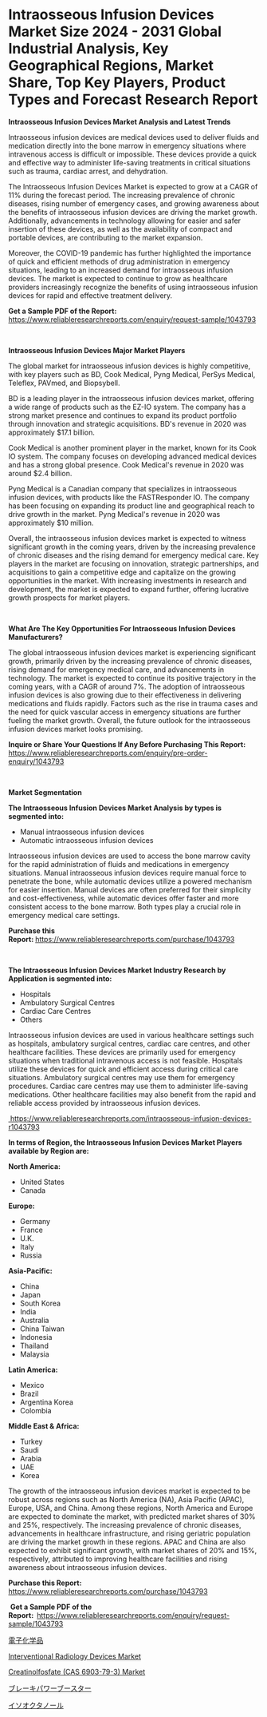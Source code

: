 <p><h1>Intraosseous Infusion Devices Market Size 2024 - 2031 Global Industrial Analysis, Key Geographical Regions, Market Share, Top Key Players, Product Types and Forecast Research Report</h1></p><p><strong>Intraosseous Infusion Devices Market Analysis and Latest Trends</strong></p>
<p><p>Intraosseous infusion devices are medical devices used to deliver fluids and medication directly into the bone marrow in emergency situations where intravenous access is difficult or impossible. These devices provide a quick and effective way to administer life-saving treatments in critical situations such as trauma, cardiac arrest, and dehydration.</p><p>The Intraosseous Infusion Devices Market is expected to grow at a CAGR of 11% during the forecast period. The increasing prevalence of chronic diseases, rising number of emergency cases, and growing awareness about the benefits of intraosseous infusion devices are driving the market growth. Additionally, advancements in technology allowing for easier and safer insertion of these devices, as well as the availability of compact and portable devices, are contributing to the market expansion.</p><p>Moreover, the COVID-19 pandemic has further highlighted the importance of quick and efficient methods of drug administration in emergency situations, leading to an increased demand for intraosseous infusion devices. The market is expected to continue to grow as healthcare providers increasingly recognize the benefits of using intraosseous infusion devices for rapid and effective treatment delivery.</p></p>
<p><strong>Get a Sample PDF of the Report:&nbsp;</strong> <a href="https://www.reliableresearchreports.com/enquiry/request-sample/1043793">https://www.reliableresearchreports.com/enquiry/request-sample/1043793</a></p>
<p>&nbsp;</p>
<p><strong>Intraosseous Infusion Devices Major Market Players</strong></p>
<p><p>The global market for intraosseous infusion devices is highly competitive, with key players such as BD, Cook Medical, Pyng Medical, PerSys Medical, Teleflex, PAVmed, and Biopsybell. </p><p>BD is a leading player in the intraosseous infusion devices market, offering a wide range of products such as the EZ-IO system. The company has a strong market presence and continues to expand its product portfolio through innovation and strategic acquisitions. BD's revenue in 2020 was approximately $17.1 billion.</p><p>Cook Medical is another prominent player in the market, known for its Cook IO system. The company focuses on developing advanced medical devices and has a strong global presence. Cook Medical's revenue in 2020 was around $2.4 billion.</p><p>Pyng Medical is a Canadian company that specializes in intraosseous infusion devices, with products like the FASTResponder IO. The company has been focusing on expanding its product line and geographical reach to drive growth in the market. Pyng Medical's revenue in 2020 was approximately $10 million.</p><p>Overall, the intraosseous infusion devices market is expected to witness significant growth in the coming years, driven by the increasing prevalence of chronic diseases and the rising demand for emergency medical care. Key players in the market are focusing on innovation, strategic partnerships, and acquisitions to gain a competitive edge and capitalize on the growing opportunities in the market. With increasing investments in research and development, the market is expected to expand further, offering lucrative growth prospects for market players.</p></p>
<p>&nbsp;</p>
<p><strong>What Are The Key Opportunities For Intraosseous Infusion Devices Manufacturers?</strong></p>
<p><p>The global intraosseous infusion devices market is experiencing significant growth, primarily driven by the increasing prevalence of chronic diseases, rising demand for emergency medical care, and advancements in technology. The market is expected to continue its positive trajectory in the coming years, with a CAGR of around 7%. The adoption of intraosseous infusion devices is also growing due to their effectiveness in delivering medications and fluids rapidly. Factors such as the rise in trauma cases and the need for quick vascular access in emergency situations are further fueling the market growth. Overall, the future outlook for the intraosseous infusion devices market looks promising.</p></p>
<p><strong>Inquire or Share Your Questions If Any Before Purchasing This Report:</strong> <a href="https://www.reliableresearchreports.com/enquiry/pre-order-enquiry/1043793">https://www.reliableresearchreports.com/enquiry/pre-order-enquiry/1043793</a></p>
<p>&nbsp;</p>
<p><strong>Market Segmentation</strong></p>
<p><strong>The Intraosseous Infusion Devices Market Analysis by types is segmented into:</strong></p>
<p><ul><li>Manual intraosseous infusion devices</li><li>Automatic intraosseous infusion devices</li></ul></p>
<p><p>Intraosseous infusion devices are used to access the bone marrow cavity for the rapid administration of fluids and medications in emergency situations. Manual intraosseous infusion devices require manual force to penetrate the bone, while automatic devices utilize a powered mechanism for easier insertion. Manual devices are often preferred for their simplicity and cost-effectiveness, while automatic devices offer faster and more consistent access to the bone marrow. Both types play a crucial role in emergency medical care settings.</p></p>
<p><strong>Purchase this Report:&nbsp;</strong><a href="https://www.reliableresearchreports.com/purchase/1043793">https://www.reliableresearchreports.com/purchase/1043793</a></p>
<p>&nbsp;</p>
<p><strong>The Intraosseous Infusion Devices Market Industry Research by Application is segmented into:</strong></p>
<p><ul><li>Hospitals</li><li>Ambulatory Surgical Centres</li><li>Cardiac Care Centres</li><li>Others</li></ul></p>
<p><p>Intraosseous infusion devices are used in various healthcare settings such as hospitals, ambulatory surgical centres, cardiac care centres, and other healthcare facilities. These devices are primarily used for emergency situations when traditional intravenous access is not feasible. Hospitals utilize these devices for quick and efficient access during critical care situations. Ambulatory surgical centres may use them for emergency procedures. Cardiac care centres may use them to administer life-saving medications. Other healthcare facilities may also benefit from the rapid and reliable access provided by intraosseous infusion devices.</p></p>
<p><a href="https://www.reliableresearchreports.com/intraosseous-infusion-devices-r1043793">&nbsp;https://www.reliableresearchreports.com/intraosseous-infusion-devices-r1043793</a></p>
<p><strong>In terms of Region, the Intraosseous Infusion Devices Market Players available by Region are:</strong></p>
<p>
    <p> <strong> North America: </strong>
        <ul>
            <li>United States</li>
            <li>Canada</li>
        </ul>
        </p> 
    <p> <strong> Europe: </strong>
        <ul>
            <li>Germany</li>
            <li>France</li>
            <li>U.K.</li>
            <li>Italy</li>
            <li>Russia</li>
        </ul>
        </p> 
    <p> <strong> Asia-Pacific: </strong>
        <ul>
            <li>China</li>
            <li>Japan</li>
            <li>South Korea</li>
            <li>India</li>
            <li>Australia</li>
            <li>China Taiwan</li>
            <li>Indonesia</li>
            <li>Thailand</li>
            <li>Malaysia</li>
        </ul>
        </p> 
    <p> <strong> Latin America: </strong>
        <ul>
            <li>Mexico</li>
            <li>Brazil</li>
            <li>Argentina Korea</li>
            <li>Colombia</li>
        </ul>
        </p> 
    <p> <strong> Middle East & Africa: </strong>
        <ul>
            <li>Turkey</li>
            <li>Saudi</li>
            <li>Arabia</li>
            <li>UAE</li>
            <li>Korea</li>
        </ul>
    </p>
    </p>
<p><p>The growth of the intraosseous infusion devices market is expected to be robust across regions such as North America (NA), Asia Pacific (APAC), Europe, USA, and China. Among these regions, North America and Europe are expected to dominate the market, with predicted market shares of 30% and 25%, respectively. The increasing prevalence of chronic diseases, advancements in healthcare infrastructure, and rising geriatric population are driving the market growth in these regions. APAC and China are also expected to exhibit significant growth, with market shares of 20% and 15%, respectively, attributed to improving healthcare facilities and rising awareness about intraosseous infusion devices.</p></p>
<p><strong>Purchase this Report: </strong><a href="https://www.reliableresearchreports.com/purchase/1043793">https://www.reliableresearchreports.com/purchase/1043793</a></p>
<p>&nbsp;<strong>Get a Sample PDF of the Report:&nbsp;&nbsp;</strong><a href="https://www.reliableresearchreports.com/enquiry/request-sample/1043793">https://www.reliableresearchreports.com/enquiry/request-sample/1043793</a></p>
<p><strong></strong></p>
<p><p><a href="https://medium.com/@jaremington56/%E6%AC%A1%E3%81%AE%E6%96%87%E3%82%92%E6%97%A5%E6%9C%AC%E8%AA%9E%E3%81%AB%E7%BF%BB%E8%A8%B3%E3%81%97%E3%81%A6%E3%81%8F%E3%81%A0%E3%81%95%E3%81%84-%E9%9B%BB%E5%AD%90%E5%8C%96%E5%AD%A6%E7%89%A9%E8%B3%AA%E5%B8%82%E5%A0%B4%E3%81%AE%E5%88%86%E6%9E%90-%E3%82%B0%E3%83%AD%E3%83%BC%E3%83%90%E3%83%AB%E7%94%A3%E6%A5%AD%E3%81%AE%E8%A6%8B%E9%80%9A%E3%81%97%E3%81%A8%E4%BA%88%E6%B8%AC-2024%E5%B9%B4%E3%81%8B%E3%82%892031%E5%B9%B4%E3%81%BE%E3%81%A7-0c24f3b5fdbd">電子化学品</a></p><p><a href="https://github.com/angeliabkratze/Market-Research-Report-List-1/blob/main/interventional-radiology-devices-market.md">Interventional Radiology Devices Market</a></p><p><a href="https://issuu.com/reportprime-2/docs/creatinolfosfate-cas-6903-79-3-market-size-2030.pp">Creatinolfosfate (CAS 6903-79-3) Market</a></p><p><a href="https://medium.com/@rexkhler2023/%E3%83%96%E3%83%AC%E3%83%BC%E3%82%AD%E3%83%91%E3%83%AF%E3%83%BC%E3%83%96%E3%83%BC%E3%82%B9%E3%82%BF%E3%83%BC%E3%83%9E%E3%83%BC%E3%82%B1%E3%83%83%E3%83%88-%E5%B8%82%E5%A0%B4%E3%82%B7%E3%82%A7%E3%82%A2-%E5%B8%82%E5%A0%B4%E5%8B%95%E5%90%91-%E5%B0%86%E6%9D%A5%E3%81%AE%E6%88%90%E9%95%B7%E3%82%92%E6%8E%A2%E3%82%8B-8cd6e58221f3">ブレーキパワーブースター</a></p><p><a href="https://github.com/klon646/Market-Research-Report-List-1/blob/main/115419250388.md">イソオクタノール</a></p></p>